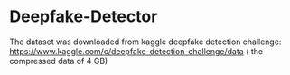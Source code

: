 # Deepfake-Detector 

The dataset was downloaded from kaggle deepfake detection challenge: https://www.kaggle.com/c/deepfake-detection-challenge/data ( the compressed data of 4 GB)

